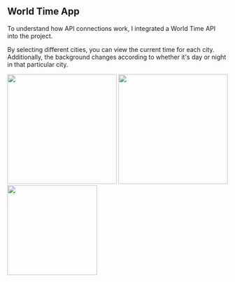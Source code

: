 ## World Time App

To understand how API connections work, I integrated a World Time API into the project.

By selecting different cities, you can view the current time for each city. Additionally, the background changes according to whether it's day or night in that particular city.

<img src="https://github.com/user-attachments/assets/2939432f-9598-4574-b228-82fb8161fe6b" width="250">

<img src="https://github.com/user-attachments/assets/d299d119-bd87-41f1-bf88-8a54b2c40372" width="250">

<img src="https://github.com/user-attachments/assets/2c9421d2-5a22-4160-a910-869f0e6a8bc4" width="205">



